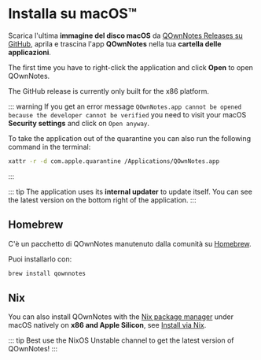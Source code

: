 # Installa su macOS™

Scarica l'ultima **immagine del disco macOS** da [QOwnNotes Releases su GitHub](https://github.com/pbek/QOwnNotes/releases), aprila e trascina l'app **QOwnNotes** nella tua **cartella delle applicazioni**.

The first time you have to right-click the application and click **Open** to open QOwnNotes.

The GitHub release is currently only built for the x86 platform.

::: warning
If you get an error message `QOwnNotes.app cannot be opened because the developer cannot be verified` you need to visit your macOS **Security settings** and click on `Open anyway`.

To take the application out of the quarantine you can also run the following command in the terminal:

```bash
xattr -r -d com.apple.quarantine /Applications/QOwnNotes.app
```

:::

::: tip
The application uses its **internal updater** to update itself. You can see the latest version on the bottom right of the application.
:::

## Homebrew

C'è un pacchetto di QOwnNotes manutenuto dalla comunità su [Homebrew](https://formulae.brew.sh/cask/qownnotes).

Puoi installarlo con:

```bash
brew install qownnotes
```

## Nix

You can also install QOwnNotes with the [Nix package manager](https://wiki.nixos.org/wiki/Nix_package_manager) under macOS natively on **x86 and Apple Silicon**, see [Install via Nix](./nix.md).

::: tip
Best use the NixOS Unstable channel to get the latest version of QOwnNotes!
:::
